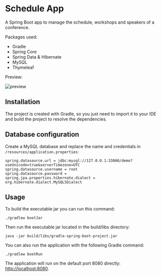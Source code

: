 # Schedule App

A Spring Boot app to manage the schedule, workshops and speakers of a conference.

Packages used:
- Gradle
- Spring Core
- Spring Data & Hibernate
- MySQL
- Thymeleaf

Preview:

![preview](https://i.imgur.com/X8VkStI.gif)

## Installation 
The project is created with Gradle, so you just need to import it to your IDE and build the project to resolve the dependencies.

## Database configuration 
Create a MySQL database and replace the name and credentials in `/resources/application.properties`:

```
spring.datasource.url = jdbc:mysql://127.0.0.1:33060/demo?useUnicode=true&serverTimezone=UTC
spring.datasource.username = root
spring.datasource.password =
spring.jpa.properties.hibernate.dialect = org.hibernate.dialect.MySQL5Dialect
```

## Usage 
To build the executable jar you can run this command:

```
./gradlew bootJar
```

Then run the executable jar located in the build/libs directory:

```
java -jar build/libs/gradle-spring-boot-project.jar
```

You can also run the application with the following Gradle command:

```
./gradlew bootRun
```

The application will run on the default port 8080 directly: [http://localhost:8080](http://localhost:8080).

